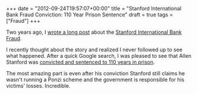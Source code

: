 +++
date = "2012-09-24T19:57:07+00:00"
title = "Stanford International Bank Fraud Conviction: 110 Year Prison Sentence"
draft = true
tags = ["Fraud"]
+++

Two years ago, I [wrote a long post](/posts/2010/10/stanford-international-bank-sib-fraud) about the [Stanford International Bank Fraud](http://en.wikipedia.org/wiki/Stanford_International_Bank). 

I recently thought about the story and realized I never followed up to see what happened. After a quick Google search, I was pleased to see that Allen Stanford was [convicted and sentenced to 110 years in prison](http://www.nytimes.com/2012/06/15/business/stanford-sentenced-to-110-years-in-jail-in-fraud-case.html?ref=robertallenstanford&moc.semityn.www). 

The most amazing part is even after his conviction Stanford still claims he wasn't running a Ponzi scheme and the government is responsible for his victims' losses. Incredible.